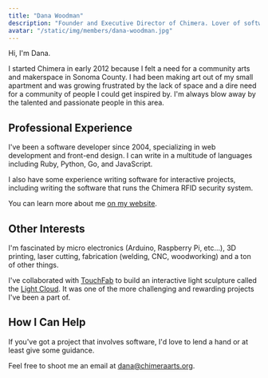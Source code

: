 ```yaml
---
title: "Dana Woodman"
description: "Founder and Executive Director of Chimera. Lover of software, electronics, fabrication and a million other things."
avatar: "/static/img/members/dana-woodman.jpg"
---
```


Hi, I'm Dana.

I started Chimera in early 2012 because I felt a need for a community arts and makerspace in Sonoma County. I had been making art out of my small apartment and was growing frustrated by the lack of space and a dire need for a community of people I could get inspired by. I'm always blow away by the talented and passionate people in this area.


## Professional Experience

I've been a software developer since 2004, specializing in web development and front-end design. I can write in a multitude of languages including Ruby, Python, Go, and JavaScript. 

I also have some experience writing software for interactive projects, including writing the software that runs the Chimera RFID security system.

You can learn more about me [on my website](http://danawoodman.com).


## Other Interests

I'm fascinated by micro electronics (Arduino, Raspberry Pi, etc...), 3D printing, laser cutting, fabrication (welding, CNC, woodworking) and a ton of other things. 

I've collaborated with [TouchFab](http://touchfabdesign.com/) to build an interactive light sculpture called the [Light Cloud](http://cloud.touchfabdesign.com/). It was one of the more challenging and rewarding projects I've been a part of.


## How I Can Help

If you've got a project that involves software, I'd love to lend a hand or at least give some guidance.

Feel free to shoot me an email at [dana@chimeraarts.org](mailto:dana@chimeraarts.org).
